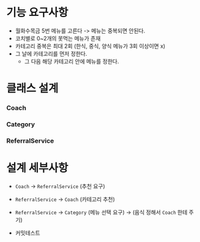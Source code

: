 # 기능 요구사항
- 월화수목금 5번 메뉴를 고른다 -> 메뉴는 중복되면 안된다.
- 코치별로 0~2개의 못먹는 메뉴가 존재
- 카테고리 중복은 최대 2회 (한식, 중식, 양식 메뉴가 3회 이상이면 x)
- 그 날에 카테고리를 먼저 정한다.
  - 그 다음 해당 카테고리 안에 메뉴를 정한다.

# 클래스 설계
### Coach

### Category

### ReferralService

# 설계 세부사항
- `Coach` -> `ReferralService` (추천 요구)
- `ReferralService` -> `Coach` (카테고리 추천)
- `ReferralService` -> `Category` (메뉴 선택 요구) -> (음식 정해서 `Coach` 한테 주기)

- 커밋테스트